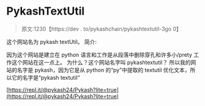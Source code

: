 # PykashTextUtil

> 原文:1230【https://dev . to/pykashchain/pykashtextutil-3go 0】

这个网站名为 pykash textUtil。
简介:

因为这个网站是建立在 python 语言和工作是从段落中删除穿孔和许多小/prety 工作这个网站在这一点上。
为什么？这个网站名字叫 pykashtextutil？
所以我的网站的名字是 pykash，因为它是从 python 的“py”中提取的
textutil 优化文本，所以它的名字是“pykash textutil”

[https://repl.it/@pykash24/Pykash?lite=true](https://repl.it/@pykash24/Pykash?lite=true)